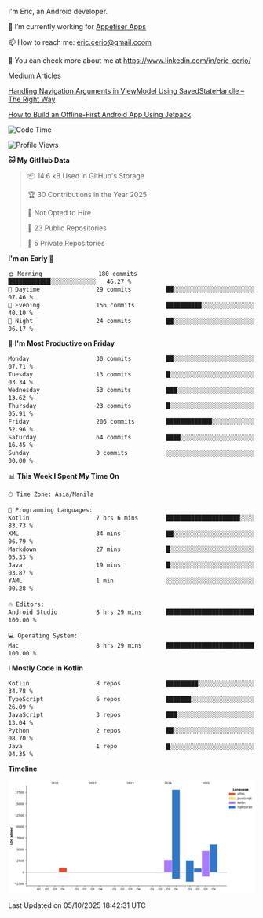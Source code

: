 
I'm Eric, an Android developer.

🔭 I’m currently working for [Appetiser Apps](http://appetiser.com.au)

📫 How to reach me: eric.cerio@gmail.ccom

👀 You can check more about me at https://www.linkedin.com/in/eric-cerio/

Medium Articles

[Handling Navigation Arguments in ViewModel Using SavedStateHandle – The Right Way](https://medium.com/@eric.cerio/handling-navigation-arguments-in-viewmodel-using-savedstatehandle-the-right-way-d17771158126)

[How to Build an Offline-First Android App Using Jetpack](https://medium.com/@eric.cerio/how-to-build-an-offline-first-android-app-using-jetpack-0db1ef3cfa04)

<!--START_SECTION:waka-->
![Code Time](http://img.shields.io/badge/Code%20Time-1%2C492%20hrs%2032%20mins-blue)

![Profile Views](http://img.shields.io/badge/Profile%20Views-0-blue)

**🐱 My GitHub Data** 

> 📦 14.6 kB Used in GitHub's Storage 
 > 
> 🏆 30 Contributions in the Year 2025
 > 
> 🚫 Not Opted to Hire
 > 
> 📜 23 Public Repositories 
 > 
> 🔑 5 Private Repositories 
 > 
**I'm an Early 🐤** 

```text
🌞 Morning                180 commits         ████████████░░░░░░░░░░░░░   46.27 % 
🌆 Daytime                29 commits          ██░░░░░░░░░░░░░░░░░░░░░░░   07.46 % 
🌃 Evening                156 commits         ██████████░░░░░░░░░░░░░░░   40.10 % 
🌙 Night                  24 commits          ██░░░░░░░░░░░░░░░░░░░░░░░   06.17 % 
```
📅 **I'm Most Productive on Friday** 

```text
Monday                   30 commits          ██░░░░░░░░░░░░░░░░░░░░░░░   07.71 % 
Tuesday                  13 commits          █░░░░░░░░░░░░░░░░░░░░░░░░   03.34 % 
Wednesday                53 commits          ███░░░░░░░░░░░░░░░░░░░░░░   13.62 % 
Thursday                 23 commits          █░░░░░░░░░░░░░░░░░░░░░░░░   05.91 % 
Friday                   206 commits         █████████████░░░░░░░░░░░░   52.96 % 
Saturday                 64 commits          ████░░░░░░░░░░░░░░░░░░░░░   16.45 % 
Sunday                   0 commits           ░░░░░░░░░░░░░░░░░░░░░░░░░   00.00 % 
```


📊 **This Week I Spent My Time On** 

```text
🕑︎ Time Zone: Asia/Manila

💬 Programming Languages: 
Kotlin                   7 hrs 6 mins        █████████████████████░░░░   83.73 % 
XML                      34 mins             ██░░░░░░░░░░░░░░░░░░░░░░░   06.79 % 
Markdown                 27 mins             █░░░░░░░░░░░░░░░░░░░░░░░░   05.33 % 
Java                     19 mins             █░░░░░░░░░░░░░░░░░░░░░░░░   03.87 % 
YAML                     1 min               ░░░░░░░░░░░░░░░░░░░░░░░░░   00.28 % 

🔥 Editors: 
Android Studio           8 hrs 29 mins       █████████████████████████   100.00 % 

💻 Operating System: 
Mac                      8 hrs 29 mins       █████████████████████████   100.00 % 
```

**I Mostly Code in Kotlin** 

```text
Kotlin                   8 repos             █████████░░░░░░░░░░░░░░░░   34.78 % 
TypeScript               6 repos             ███████░░░░░░░░░░░░░░░░░░   26.09 % 
JavaScript               3 repos             ███░░░░░░░░░░░░░░░░░░░░░░   13.04 % 
Python                   2 repos             ██░░░░░░░░░░░░░░░░░░░░░░░   08.70 % 
Java                     1 repo              █░░░░░░░░░░░░░░░░░░░░░░░░   04.35 % 
```



**Timeline**

![Lines of Code chart](https://raw.githubusercontent.com/eric-cerio/eric-cerio/main/assets/bar_graph.png)


 Last Updated on 05/10/2025 18:42:31 UTC
<!--END_SECTION:waka-->

